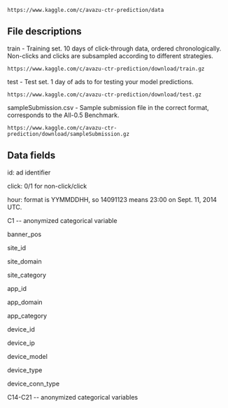 	https://www.kaggle.com/c/avazu-ctr-prediction/data

## File descriptions
train - Training set. 10 days of click-through data, ordered chronologically. Non-clicks and clicks are subsampled according to different strategies. 

	https://www.kaggle.com/c/avazu-ctr-prediction/download/train.gz

test - Test set. 1 day of ads to for testing your model predictions. 

	https://www.kaggle.com/c/avazu-ctr-prediction/download/test.gz

sampleSubmission.csv - Sample submission file in the correct format, corresponds to the All-0.5 Benchmark. 

	https://www.kaggle.com/c/avazu-ctr-prediction/download/sampleSubmission.gz

## Data fields
id: ad identifier

click: 0/1 for non-click/click

hour: format is YYMMDDHH, so 14091123 means 23:00 on Sept. 11, 2014 UTC.

C1 -- anonymized categorical variable

banner_pos

site_id

site_domain

site_category

app_id

app_domain

app_category

device_id

device_ip

device_model

device_type

device_conn_type

C14-C21 -- anonymized categorical variables